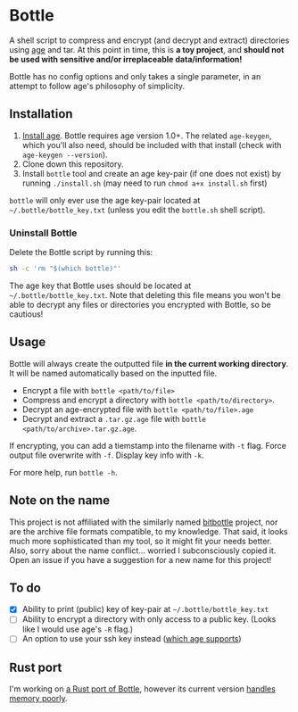 # Bottle

A shell script to compress and encrypt (and decrypt and extract) directories using [age](https://github.com/FiloSottile/age) and tar. At this point in time, this is **a toy project**, and **should not be used with sensitive and/or irreplaceable data/information!**

Bottle has no config options and only takes a single parameter, in an attempt to follow age's philosophy of simplicity.

## Installation 

1. [Install age](https://github.com/FiloSottile/age#installation). Bottle requires age version 1.0+. The related `age-keygen`, which you'll also need, should be included with that install (check with `age-keygen --version`).
2. Clone down this repository.
3. Install `bottle` tool and create an age key-pair (if one does not exist) by running `./install.sh` (may need to run `chmod a+x install.sh` first)

`bottle` will only ever use the age key-pair located at `~/.bottle/bottle_key.txt` (unless you edit the `bottle.sh` shell script).

### Uninstall Bottle

Delete the Bottle script by running this:

```bash
sh -c 'rm "$(which bottle)"'
```

The age key that Bottle uses should be located at `~/.bottle/bottle_key.txt`. Note that deleting this file means you won't be able to decrypt any files or directories you encrypted with Bottle, so be cautious!

## Usage

Bottle will always create the outputted file **in the current working directory**. It will be named automatically based on the inputted file.

- Encrypt a file with `bottle <path/to/file>`
- Compress and encrypt a directory with `bottle <path/to/directory>`. 
- Decrypt an age-encrypted file with `bottle <path/to/file>.age`
- Decrypt and extract a `.tar.gz.age` file with `bottle <path/to/archive>.tar.gz.age`.

If encrypting, you can add a tiemstamp into the filename with `-t` flag. Force output file overwrite with `-f`. Display key info with `-k`. 

For more help, run `bottle -h`.

## Note on the name

This project is not affiliated with the similarly named [bitbottle](https://code.lag.net/robey/bitbottle) project, nor are the archive file formats compatible, to my knowledge. That said, it looks much more sophisticated than my tool, so it might fit your needs better. Also, sorry about the name conflict... worried I subconsciously copied it. Open an issue if you have a suggestion for a new name for this project!

## To do

- [X] Ability to print (public) key of key-pair at `~/.bottle/bottle_key.txt`
- [ ] Ability to encrypt a directory with only access to a public key. (Looks like I would use age's `-R` flag.)
- [ ] An option to use your ssh key instead ([which age supports](https://github.com/FiloSottile/age#ssh-keys))

## Rust port

I'm working on [a Rust port of Bottle](https://github.com/sts10/bottle-rs/), however its current version [handles memory poorly](https://github.com/sts10/bottle-rs/issues/1).
